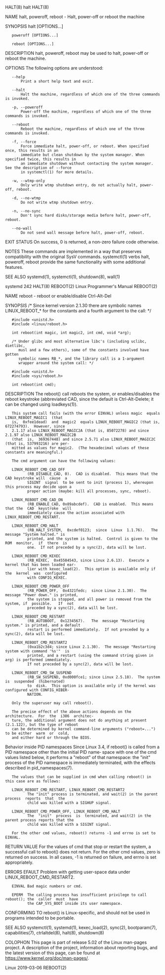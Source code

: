 HALT(8)                                          halt                                          HALT(8)

NAME
       halt, poweroff, reboot - Halt, power-off or reboot the machine

SYNOPSIS
       halt [OPTIONS...]

       poweroff [OPTIONS...]

       reboot [OPTIONS...]

DESCRIPTION
       halt, poweroff, reboot may be used to halt, power-off or reboot the machine.

OPTIONS
       The following options are understood:

       --help
           Print a short help text and exit.

       --halt
           Halt the machine, regardless of which one of the three commands is invoked.

       -p, --poweroff
           Power-off the machine, regardless of which one of the three commands is invoked.

       --reboot
           Reboot the machine, regardless of which one of the three commands is invoked.

       -f, --force
           Force immediate halt, power-off, or reboot. When specified once, this results in an
           immediate but clean shutdown by the system manager. When specified twice, this results in
           an immediate shutdown without contacting the system manager. See the description of --force
           in systemctl(1) for more details.

       -w, --wtmp-only
           Only write wtmp shutdown entry, do not actually halt, power-off, reboot.

       -d, --no-wtmp
           Do not write wtmp shutdown entry.

       -n, --no-sync
           Don't sync hard disks/storage media before halt, power-off, reboot.

       --no-wall
           Do not send wall message before halt, power-off, reboot.

EXIT STATUS
       On success, 0 is returned, a non-zero failure code otherwise.

NOTES
       These commands are implemented in a way that preserves compatibility with the original SysV
       commands.  systemctl(1) verbs halt, poweroff, reboot provide the same functionality with some
       additional features.

SEE ALSO
       systemd(1), systemctl(1), shutdown(8), wall(1)

systemd 242                                                                                    HALT(8)
REBOOT(2)                              Linux Programmer's Manual                             REBOOT(2)

NAME
       reboot - reboot or enable/disable Ctrl-Alt-Del

SYNOPSIS
       /* Since kernel version 2.1.30 there are symbolic names LINUX_REBOOT_*
          for the constants and a fourth argument to the call: */

       #include <unistd.h>
       #include <linux/reboot.h>

       int reboot(int magic, int magic2, int cmd, void *arg);

       /* Under glibc and most alternative libc's (including uclibc, dietlibc,
          musl and a few others), some of the constants involved have gotten
          symbolic names RB_*, and the library call is a 1-argument
          wrapper around the system call: */

       #include <unistd.h>
       #include <sys/reboot.h>

       int reboot(int cmd);

DESCRIPTION
       The  reboot()  call  reboots  the system, or enables/disables the reboot keystroke (abbreviated
       CAD, since the default is Ctrl-Alt-Delete; it can be changed using loadkeys(1)).

       This system call fails (with the error EINVAL) unless magic  equals  LINUX_REBOOT_MAGIC1  (that
       is,  0xfee1dead)  and  magic2  equals LINUX_REBOOT_MAGIC2 (that is, 672274793).  However, since
       2.1.17 also LINUX_REBOOT_MAGIC2A (that is, 85072278) and since 2.1.97 also LINUX_REBOOT_MAGIC2B
       (that  is,  369367448) and since 2.5.71 also LINUX_REBOOT_MAGIC2C (that is, 537993216) are per‐
       mitted as values for magic2.  (The hexadecimal values of these constants are meaningful.)

       The cmd argument can have the following values:

       LINUX_REBOOT_CMD_CAD_OFF
              (RB_DISABLE_CAD, 0).  CAD is disabled.  This means that the CAD keystroke will  cause  a
              SIGINT  signal  to be sent to init (process 1), whereupon this process may decide upon a
              proper action (maybe: kill all processes, sync, reboot).

       LINUX_REBOOT_CMD_CAD_ON
              (RB_ENABLE_CAD, 0x89abcdef).  CAD is enabled.  This means that the  CAD  keystroke  will
              immediately cause the action associated with LINUX_REBOOT_CMD_RESTART.

       LINUX_REBOOT_CMD_HALT
              (RB_HALT_SYSTEM,  0xcdef0123;  since  Linux  1.1.76).   The  message "System halted." is
              printed, and the system is halted.  Control is given to the ROM  monitor,  if  there  is
              one.  If not preceded by a sync(2), data will be lost.

       LINUX_REBOOT_CMD_KEXEC
              (RB_KEXEC,  0x45584543, since Linux 2.6.13).  Execute a kernel that has been loaded ear‐
              lier with kexec_load(2).  This option is available only if  the  kernel  was  configured
              with CONFIG_KEXEC.

       LINUX_REBOOT_CMD_POWER_OFF
              (RB_POWER_OFF,  0x4321fedc;  since Linux 2.1.30).  The message "Power down." is printed,
              the system is stopped, and all power is removed from the system, if  possible.   If  not
              preceded by a sync(2), data will be lost.

       LINUX_REBOOT_CMD_RESTART
              (RB_AUTOBOOT,  0x1234567).   The  message "Restarting system." is printed, and a default
              restart is performed immediately.  If not preceded by a sync(2), data will be lost.

       LINUX_REBOOT_CMD_RESTART2
              (0xa1b2c3d4; since Linux 2.1.30).  The message "Restarting system with command '%s'"  is
              printed, and a restart (using the command string given in arg) is performed immediately.
              If not preceded by a sync(2), data will be lost.

       LINUX_REBOOT_CMD_SW_SUSPEND
              (RB_SW_SUSPEND, 0xd000fce1; since Linux 2.5.18).  The system is  suspended  (hibernated)
              to  disk.  This option is available only if the kernel was configured with CONFIG_HIBER‐
              NATION.

       Only the superuser may call reboot().

       The precise effect of the above actions depends on the architecture.  For  the  i386  architec‐
       ture, the additional argument does not do anything at present (2.1.122), but the type of reboot
       can be determined by kernel command-line arguments ("reboot=...") to be either  warm  or  cold,
       and either hard or through the BIOS.

   Behavior inside PID namespaces
       Since  Linux  3.4,  if reboot() is called from a PID namespace other than the initial PID name‐
       space with one of the cmd values listed below, it performs a "reboot" of  that  namespace:  the
       "init"  process  of  the PID namespace is immediately terminated, with the effects described in
       pid_namespaces(7).

       The values that can be supplied in cmd when calling reboot() in this case are as follows:

       LINUX_REBOOT_CMD_RESTART, LINUX_REBOOT_CMD_RESTART2
              The "init" process is terminated, and wait(2) in the parent  process  reports  that  the
              child was killed with a SIGHUP signal.

       LINUX_REBOOT_CMD_POWER_OFF, LINUX_REBOOT_CMD_HALT
              The  "init"  process  is  terminated, and wait(2) in the parent process reports that the
              child was killed with a SIGINT signal.

       For the other cmd values, reboot() returns -1 and errno is set to EINVAL.

RETURN VALUE
       For the values of cmd that stop or restart the system, a successful call to reboot()  does  not
       return.   For  the other cmd values, zero is returned on success.  In all cases, -1 is returned
       on failure, and errno is set appropriately.

ERRORS
       EFAULT Problem with getting user-space data under LINUX_REBOOT_CMD_RESTART2.

       EINVAL Bad magic numbers or cmd.

       EPERM  The calling process has insufficient privilege to call reboot(); the  caller  must  have
              the CAP_SYS_BOOT inside its user namespace.

CONFORMING TO
       reboot() is Linux-specific, and should not be used in programs intended to be portable.

SEE ALSO
       systemctl(1), systemd(1), kexec_load(2), sync(2), bootparam(7), capabilities(7), ctrlaltdel(8),
       halt(8), shutdown(8)

COLOPHON
       This page is part of release 5.02 of  the  Linux  man-pages  project.   A  description  of  the
       project, information about reporting bugs, and the latest version of this page, can be found at
       https://www.kernel.org/doc/man-pages/.

Linux                                         2019-03-06                                     REBOOT(2)
